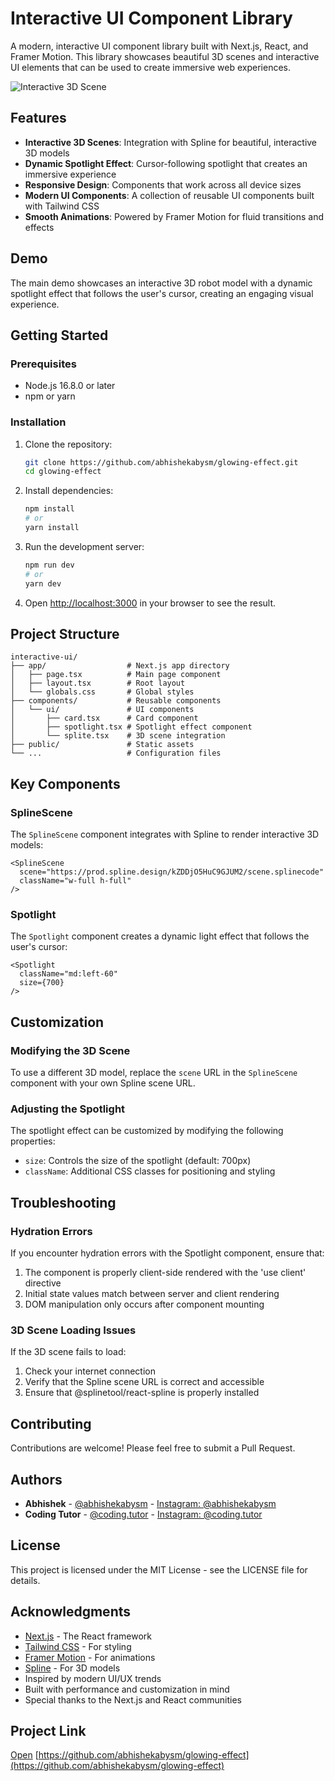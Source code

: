 # Interactive UI Component Library

A modern, interactive UI component library built with Next.js, React, and Framer Motion. This library showcases beautiful 3D scenes and interactive UI elements that can be used to create immersive web experiences.

![Interactive 3D Scene](https://github.com/yourusername/interactive-ui/raw/main/public/preview.png)

## Features

- **Interactive 3D Scenes**: Integration with Spline for beautiful, interactive 3D models
- **Dynamic Spotlight Effect**: Cursor-following spotlight that creates an immersive experience
- **Responsive Design**: Components that work across all device sizes
- **Modern UI Components**: A collection of reusable UI components built with Tailwind CSS
- **Smooth Animations**: Powered by Framer Motion for fluid transitions and effects

## Demo

The main demo showcases an interactive 3D robot model with a dynamic spotlight effect that follows the user's cursor, creating an engaging visual experience.

## Getting Started

### Prerequisites

- Node.js 16.8.0 or later
- npm or yarn

### Installation

1. Clone the repository:
   ```bash
   git clone https://github.com/abhishekabysm/glowing-effect.git
   cd glowing-effect
   ```

2. Install dependencies:
   ```bash
   npm install
   # or
   yarn install
   ```

3. Run the development server:
   ```bash
   npm run dev
   # or
   yarn dev
   ```

4. Open [http://localhost:3000](http://localhost:3000) in your browser to see the result.

## Project Structure

```
interactive-ui/
├── app/                  # Next.js app directory
│   ├── page.tsx          # Main page component
│   ├── layout.tsx        # Root layout
│   └── globals.css       # Global styles
├── components/           # Reusable components
│   └── ui/               # UI components
│       ├── card.tsx      # Card component
│       ├── spotlight.tsx # Spotlight effect component
│       └── splite.tsx    # 3D scene integration
├── public/               # Static assets
└── ...                   # Configuration files
```

## Key Components

### SplineScene

The `SplineScene` component integrates with Spline to render interactive 3D models:

```tsx
<SplineScene 
  scene="https://prod.spline.design/kZDDjO5HuC9GJUM2/scene.splinecode"
  className="w-full h-full"
/>
```

### Spotlight

The `Spotlight` component creates a dynamic light effect that follows the user's cursor:

```tsx
<Spotlight
  className="md:left-60"
  size={700}
/>
```

## Customization

### Modifying the 3D Scene

To use a different 3D model, replace the `scene` URL in the `SplineScene` component with your own Spline scene URL.

### Adjusting the Spotlight

The spotlight effect can be customized by modifying the following properties:

- `size`: Controls the size of the spotlight (default: 700px)
- `className`: Additional CSS classes for positioning and styling

## Troubleshooting

### Hydration Errors

If you encounter hydration errors with the Spotlight component, ensure that:

1. The component is properly client-side rendered with the 'use client' directive
2. Initial state values match between server and client rendering
3. DOM manipulation only occurs after component mounting

### 3D Scene Loading Issues

If the 3D scene fails to load:

1. Check your internet connection
2. Verify that the Spline scene URL is correct and accessible
3. Ensure that @splinetool/react-spline is properly installed

## Contributing

Contributions are welcome! Please feel free to submit a Pull Request.

## Authors

- **Abhishek** - [@abhishekabysm](https://github.com/abhishekabysm) - [Instagram: @abhishekabysm](https://instagram.com/abhishekabysm)
- **Coding Tutor** - [@coding.tutor](https://github.com/aditya-obj) - [Instagram: @coding.tutor](https://instagram.com/coding.tutor)

## License

This project is licensed under the MIT License - see the LICENSE file for details.

## Acknowledgments

- [Next.js](https://nextjs.org/) - The React framework
- [Tailwind CSS](https://tailwindcss.com/) - For styling
- [Framer Motion](https://www.framer.com/motion/) - For animations
- [Spline](https://spline.design/) - For 3D models
- Inspired by modern UI/UX trends
- Built with performance and customization in mind
- Special thanks to the Next.js and React communities

## Project Link
[Open](https://interactive-ui-cd.vercel.app/)
[https://github.com/abhishekabysm/glowing-effect](https://github.com/abhishekabysm/glowing-effect)
